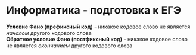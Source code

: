 # Информатика - подготовка к ЕГЭ

**Условие Фано (префиксный код)** - никакое кодовое слово не является *началом* другого кодового слова  
**Обратное условие Фано (постфиксный код)** - никакое кодовое слово не является *окончанием* другого кодового слова
